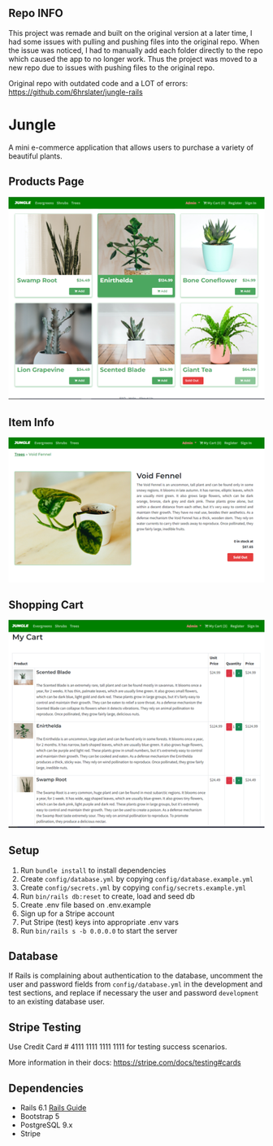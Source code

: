 ## Repo INFO

This project was remade and built on the original version at a later time, I had some issues with pulling and pushing files into the original repo. When the issue was noticed, I had to manually add each folder directly to the repo which caused the app to no longer work. Thus the project was moved to a new repo due to issues with pushing files to the original repo.

Original repo with outdated code and a LOT of errors: https://github.com/6hrslater/jungle-rails

# Jungle

A mini e-commerce application that allows users to purchase a variety of beautiful plants.

## Products Page

!["screenshot description"](https://github.com/6hrslater/jungle-rails-remake/blob/master/docs/products%20page.PNG)

## Item Info

!["screenshot description"](https://github.com/6hrslater/jungle-rails-remake/blob/master/docs/product%20info.PNG)

## Shopping Cart

!["screenshot description"](https://github.com/6hrslater/jungle-rails-remake/blob/master/docs/customer%20cart.PNG)

## Setup

1. Run `bundle install` to install dependencies
2. Create `config/database.yml` by copying `config/database.example.yml`
3. Create `config/secrets.yml` by copying `config/secrets.example.yml`
4. Run `bin/rails db:reset` to create, load and seed db
5. Create .env file based on .env.example
6. Sign up for a Stripe account
7. Put Stripe (test) keys into appropriate .env vars
8. Run `bin/rails s -b 0.0.0.0` to start the server

## Database

If Rails is complaining about authentication to the database, uncomment the user and password fields from `config/database.yml` in the development and test sections, and replace if necessary the user and password `development` to an existing database user.

## Stripe Testing

Use Credit Card # 4111 1111 1111 1111 for testing success scenarios.

More information in their docs: <https://stripe.com/docs/testing#cards>

## Dependencies

- Rails 6.1 [Rails Guide](http://guides.rubyonrails.org/v6.1/)
- Bootstrap 5
- PostgreSQL 9.x
- Stripe
